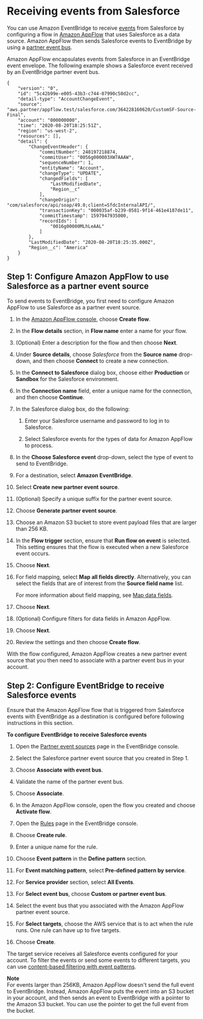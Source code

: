 # Receiving events from Salesforce<a name="eb-saas-salesforce"></a>

You can use Amazon EventBridge to receive [events](eb-events.md) from Salesforce by configuring a flow in [Amazon AppFlow](https://aws.amazon.com/appflow/) that uses Salesforce as a data source\. Amazon AppFlow then sends Salesforce events to EventBridge by using a [partner event bus](eb-saas.md)\.

Amazon AppFlow encapsulates events from Salesforce in an EventBridge event envelope\. The following example shows a Salesforce event received by an EventBridge partner event bus\.

```
{
    "version": "0",
    "id": "5c42b99e-e005-43b3-c744-07990c50d2cc",
    "detail-type": "AccountChangeEvent",
    "source": "aws.partner/appflow.test/salesforce.com/364228160620/CustomSF-Source-Final",
    "account": "000000000",
    "time": "2020-08-20T18:25:51Z",
    "region": "us-west-2",
    "resources": [],
    "detail": {
        "ChangeEventHeader": {
            "commitNumber": 248197218874,
            "commitUser": "0056g000003XW7AAAW",
            "sequenceNumber": 1,
            "entityName": "Account",
            "changeType": "UPDATE",
            "changedFields": [
                "LastModifiedDate",
                "Region__c"
            ],
            "changeOrigin": "com/salesforce/api/soap/49.0;client=SfdcInternalAPI/",
            "transactionKey": "000035af-b239-0581-9f14-461e4187de11",
            "commitTimestamp": 1597947935000,
            "recordIds": [
                "0016g00000MLhLeAAL"
            ]
        },
        "LastModifiedDate": "2020-08-20T18:25:35.000Z",
        "Region__c": "America"
    }
}
```

## Step 1: Configure Amazon AppFlow to use Salesforce as a partner event source<a name="eb-configure-appflow"></a>

To send events to EventBridge, you first need to configure Amazon AppFlow to use Salesforce as a partner event source\.

1. In the [Amazon AppFlow console](https://console.aws.amazon.com/appflow/), choose **Create flow**\.

1. In the **Flow details** section, in **Flow name** enter a name for your flow\.

1. \(Optional\) Enter a description for the flow and then choose **Next**\.

1. Under **Source details**, choose *Salesforce* from the **Source name** drop\-down, and then choose **Connect** to create a new connection\.

1. In the **Connect to Salesforce** dialog box, choose either **Production** or **Sandbox** for the Salesforce environment\.

1. In the **Connection name** field, enter a unique name for the connection, and then choose **Continue**\.

1. In the Salesforce dialog box, do the following:

   1. Enter your Salesforce username and password to log in to Salesforce\.

   1. Select Salesforce events for the types of data for Amazon AppFlow to process\.

1. In the **Choose Salesforce event** drop\-down, select the type of event to send to EventBridge\.

1. For a destination, select **Amazon EventBridge**\.

1. Select **Create new partner event source**\.

1. \(Optional\) Specify a unique suffix for the partner event source\.

1. Choose **Generate partner event source**\.

1. Choose an Amazon S3 bucket to store event payload files that are larger than 256 KB\.

1. In the **Flow trigger** section, ensure that **Run flow on event** is selected\. This setting ensures that the flow is executed when a new Salesforce event occurs\.

1. Choose **Next**\.

1. For field mapping, select **Map all fields directly**\. Alternatively, you can select the fields that are of interest from the **Source field name** list\.

   For more information about field mapping, see [Map data fields](https://docs.aws.amazon.com/appflow/latest/userguide/getting-started.html#map-fields)\.

1. Choose **Next**\.

1. \(Optional\) Configure filters for data fields in Amazon AppFlow\.

1. Choose **Next**\.

1. Review the settings and then choose **Create flow**\.

With the flow configured, Amazon AppFlow creates a new partner event source that you then need to associate with a partner event bus in your account\.

## Step 2: Configure EventBridge to receive Salesforce events<a name="eb-salesforce-events"></a>

Ensure that the Amazon AppFlow flow that is triggered from Salesforce events with EventBridge as a destination is configured before following instructions in this section\. 

**To configure EventBridge to receive Salesforce events**

1. Open the [Partner event sources](https://console.aws.amazon.com/events/home?#/partners) page in the EventBridge console\. 

1. Select the Salesforce partner event source that you created in Step 1\.

1. Choose **Associate with event bus**\.

1. Validate the name of the partner event bus\.

1. Choose **Associate**\. 

1. In the Amazon AppFlow console, open the flow you created and choose **Activate flow**\.

1. Open the [Rules](https://console.aws.amazon.com/events/home?#/rules) page in the EventBridge console\.

1. Choose **Create rule**\.

1. Enter a unique name for the rule\.

1. Choose **Event pattern** in the **Define pattern** section\.

1. For **Event matching pattern**, select **Pre\-defined pattern by service**\.

1. For **Service provider** section, select **All Events**\. 

1. For **Select event bus**, choose **Custom or partner event bus**\.

1. Select the event bus that you associated with the Amazon AppFlow partner event source\.

1. For **Select targets**, choose the AWS service that is to act when the rule runs\. One rule can have up to five targets\.

1. Choose **Create**\.

The target service receives all Salesforce events configured for your account\. To filter the events or send some events to different targets, you can use [content\-based filtering with event patterns](eb-event-patterns-content-based-filtering.md)\. 

**Note**  
For events larger than 256KB, Amazon AppFlow doesn't send the full event to EventBridge\. Instead, Amazon AppFlow puts the event into an S3 bucket in your account, and then sends an event to EventBridge with a pointer to the Amazon S3 bucket\. You can use the pointer to get the full event from the bucket\.